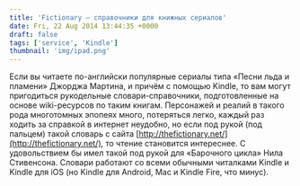```yaml
---
title: 'Fictionary — справочники для книжных сериалов'
date: Fri, 22 Aug 2014 13:44:35 +0000
draft: false
tags: ['service', 'Kindle']
thumbnail: 'img/ipad.png'
---
```


Если вы читаете по-английски популярные сериалы типа «Песни льда и пламени» Джорджа Мартина, и причём с помощью Kindle, то вам могут пригодиться рукодельные словари-справочники, подготовленные на основе wiki-ресурсов по таким книгам. Персонажей и реалий в такого рода многотомных эпопеях много, потеряться легко, каждый раз ходить за справкой в интернет неудобно, но если под рукой (под пальцем) такой словарь с сайта [http://thefictionary.net/](http://thefictionary.net/), то чтение становится интереснее. С удовольствием бы имел такой под рукой для «Барочного цикла» Нила Стивенсона. Словари работают со всеми обычными читалками Kindle и Kindle для iOS (но Kindle для Android, Mac и Kindle Fire, что минус).
